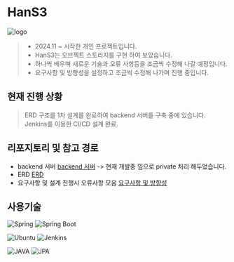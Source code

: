 # HanS3
![logo](https://github.com/user-attachments/assets/394846b6-3186-4735-b5dc-1fc42c62d571)

> - 2024.11 ~ 시작한 개인 프로젝트입니다. <br>
> - HanS3는 오브젝트 스토리지를 구현 하여 보았습니다. <br>
> - 하나씩 배우며 새로운 기술과 오류 사항등을 조금씩 수정해 나갈 예정입니다. <br>
> - 요구사항 및 방향성을 설정하고 조금씩 수정해 나가며 진행 중입니다.

## 현재 진행 상황
> ERD 구조를 1차 설계를 완료하여 backend 서버를 구축 중에 있습니다. <br>
> Jenkins를 이용한 CI/CD 설계 완료.

## 리포지토리 및 참고 경로
- backend 서버 [backend 서버](https://github.com/dkssudrhd/hanCloud) -> 현재 개발중 임으로 private 처리 해두었습니다.
- ERD [ERD](https://github.com/dkssudrhd/HanS3/blob/main/ERD/ERD.md)
- 요구사항 및 설계 진행시 오류사항 모음 [요구사항 및 방향성](https://github.com/dkssudrhd/HanS3/blob/main/요구사항/요구사항%20및%20방향성.md)


## 사용기술

![Spring](https://img.shields.io/badge/Spring-6DB33F?style=flat&logo=spring&logoColor=white)
![Spring Boot](https://img.shields.io/badge/SpringBoot-6DB33F?style=flat&logo=springboot&logoColor=white)

![Ubuntu](https://img.shields.io/badge/Ubuntu-E95420?style=flat&logo=Ubuntu&logoColor=white)
![Jenkins](https://img.shields.io/badge/Jenkins-D24939?style=flat&logo=Jenkins&logoColor=white)

![JAVA](https://img.shields.io/badge/JAVA-007396?style=flat&logo=OpenJDK&logoColor=white)
![JPA](https://img.shields.io/badge/JPA-59666C?style=flat&logo=Hibernate&logoColor=white)

